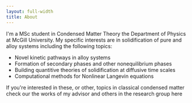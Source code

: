 ```yaml
---
layout: full-width
title: About
---
```


I'm a MSc student in Condensed Matter Theory the Department of Physics at McGill University. My specific interests are in solidification of pure and alloy systems including the following topics:

* Novel kinetic pathways in alloy systems
* Formation of secondary phases and other nonequilibrium phases
* Building quantitive theories of solidification at diffusive time scales
* Computational methods for Nonlinear Langevin equations

If you're interested in these, or other, topics in classical condensed matter check our the works of my advisor and others in the research group here


